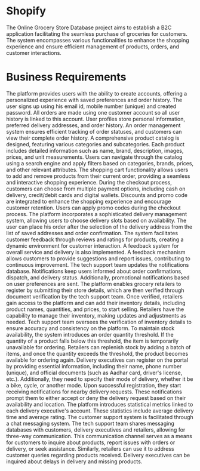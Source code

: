 # Shopify
The Online Grocery Store Database project aims to establish a B2C application facilitating the seamless purchase of groceries for customers. The system encompasses various functionalities to enhance the shopping experience and ensure efficient management of products, orders, and customer interactions.

# Business Requirements
The platform provides users with the ability to create accounts, offering a personalized
experience with saved preferences and order history. The user signs up using his email
id, mobile number (unique) and created password. All orders are made using one
customer account so all user history is linked to this account. User profiles store
personal information, preferred delivery addresses, and order history. An order
management system ensures efficient tracking of order statuses, and customers can
view their complete order history.
A comprehensive product catalog is designed, featuring various categories and
subcategories. Each product includes detailed information such as name, brand,
description, images, prices, and unit measurements. Users can navigate through the
catalog using a search engine and apply filters based on categories, brands, prices, and
other relevant attributes.
The shopping cart functionality allows users to add and remove products from their
current order, providing a seamless and interactive shopping experience. During the
checkout process, customers can choose from multiple payment options, including cash
on delivery, credit/debit cards and digital wallets. Discounts and promo code are
integrated to enhance the shopping experience and encourage customer retention.
Users can apply promo codes during the checkout process. The platform incorporates a
sophisticated delivery management system, allowing users to choose delivery slots
based on availability. The user can place his order after the selection of the delivery
address from the list of saved addresses and order confirmation.
The system facilitates customer feedback through reviews and ratings for products,
creating a dynamic environment for customer interaction. A feedback system for overall
service and delivery is also implemented. A feedback mechanism allows customers to
provide suggestions and report issues, contributing to continuous improvement.
The tech support team updates the notifications database. Notifications keep users
informed about order confirmations, dispatch, and delivery status. Additionally,
promotional notifications based on user preferences are sent.
The platform enables grocery retailers to register by submitting their store details, which
are then verified through document verification by the tech support team. Once verified,
retailers gain access to the platform and can add their inventory details, including
product names, quantities, and prices, to start selling.
Retailers have the capability to manage their inventory, making updates and
adjustments as needed. Tech support team oversees the verification of inventory details
to ensure accuracy and consistency on the platform.
To maintain stock availability, the system introduces an order quantity threshold. If the
quantity of a product falls below this threshold, the item is temporarily unavailable for
ordering. Retailers can replenish stock by adding a batch of items, and once the
quantity exceeds the threshold, the product becomes available for ordering again.
Delivery executives can register on the portal by providing essential information,
including their name, phone number (unique), and official documents (such as Aadhar
card, driver's license, etc.). Additionally, they need to specify their mode of delivery,
whether it be a bike, cycle, or another mode. Upon successful registration, they start
receiving notifications for nearby delivery requests. These notifications prompt them to
either accept or deny the delivery request based on their availability and location. The
platform introduces statistical metrics linked to each delivery executive's account. These
statistics include average delivery time and average rating.
The customer support system is facilitated through a chat messaging system. The tech
support team shares messaging databases with customers, delivery executives and
retailers, allowing for three-way communication. This communication channel serves as
a means for customers to inquire about products, report issues with orders or delivery,
or seek assistance. Similarly, retailers can use it to address customer queries regarding
products received. Delivery executives can be inquired about delays in delivery and
missing products.
